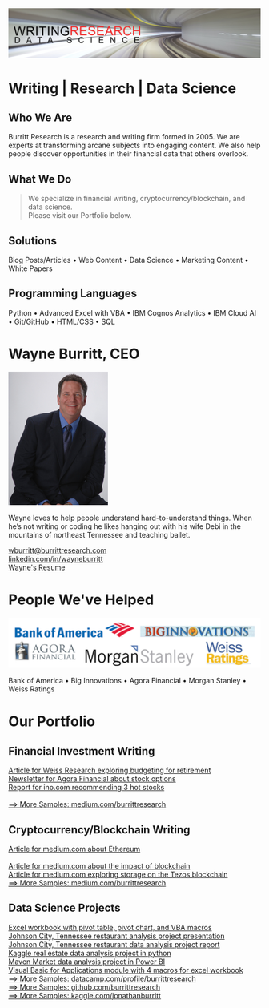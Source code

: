 <img src="github-cover-ds.png">

# Writing | Research | Data Science

## Who We Are

Burritt Research is a research and writing firm formed in 2005. We are experts at transforming arcane subjects into engaging content. We also help people discover opportunities in their financial data that others overlook.

## What We Do

> We specialize in financial writing, cryptocurrency/blockchain, and data science.<br>
> Please visit our Portfolio below.<br>

## Solutions

Blog Posts/Articles • Web Content • Data Science • Marketing Content • White Papers

## Programming Languages

Python • Advanced Excel with VBA • IBM Cognos Analytics • IBM Cloud AI • Git/GitHub • HTML/CSS • SQL<br>

# Wayne Burritt, CEO<br>

<img src="wayne-burritt-pic.jpg">

Wayne loves to help people understand hard-to-understand things. When he’s not writing or coding he likes hanging out with his wife Debi in the mountains of northeast Tennessee and teaching ballet.<br>

[wburritt@burrittresearch.com](mailto:wburritt@burrittresearch.com?subject=Info)<br>
[linkedin.com/in/wayneburritt](https://www.linkedin.com/in/wayneburritt 'Wayne Burritt LinkedIn')<br>
[Wayne's Resume](https://burrittresearch.com/j-wayne-burritt-resume.pdf "Wayne's Resume")<br>

# People We've Helped<br>

<img src="github-clients.png">

Bank of America • Big Innovations • Agora Financial • Morgan Stanley • Weiss Ratings<br>

# Our Portfolio<br>

## Financial Investment Writing<br>

[Article for Weiss Research exploring budgeting for retirement](https://burrittresearch.com/wayne-burritt-article-money-and-markets.pdf 'Article for Weiss Research exploring budgeting for retirement')<br>
[Newsletter for Agora Financial about stock options](https://burrittresearch.com/wayne-burritt-newsletter-agora-emo2.pdf 'Newsletter for Agora Financial about stock options')<br>
[Report for ino.com recommending 3 hot stocks](https://burrittresearch.com/wayne-burritt-report-3-hot-stocks-ino.pdf 'Report for ino.com recommending 3 hot stocks')<br><br>
[==> More Samples: medium.com/burrittresearch](https://medium.com/burrittresearch 'Medium Burritt Research')<br>

## Cryptocurrency/Blockchain Writing<br>

[Article for medium.com about Ethereum](https://burrittresearch.com/wayne-burritt-article-buy-ethereum-today-medium.pdf 'Article for medium.com about Ethereum')<br><br>
[Article for medium.com about the impact of blockchain](https://burrittresearch.com/wayne-burritt-article-blockchain-will-reshape-medium.pdf 'Article for medium.com about the impact of blockchain')<br>
[Article for medium.com exploring storage on the Tezos blockchain](https://burrittresearch.com/wayne-burritt-article-heres-why-tezos-medium.pdf 'Article for medium.com exploring storage on the Tezos blockchain')<br>
[==> More Samples: medium.com/burrittresearch](https://medium.com/burrittresearch 'Medium Burritt Research')<br>

## Data Science Projects<br>

[Excel workbook with pivot table, pivot chart, and VBA macros](https://burrittresearch.com/wayne-burritt-excel-pivot-table-with-vba.pdf 'Excel workbook with pivot table, pivot chart, and VBA macros')<br>
[Johnson City, Tennessee restaurant analysis project presentation](https://burrittresearch.com/wayne-burritt-restaurants-jc-presentation.pdf 'Johnson City, Tennessee restaurant analysis project presentation')<br>
[Johnson City, Tennessee restaurant data analysis project report](https://burrittresearch.com/wayne-burritt-restaurants-jc-report.pdf 'Johnson City, Tennessee restaurant data analysis project report')<br>
[Kaggle real estate data analysis project in python](https://github.com/burrittresearch/kaggle-competition-predict-house-prices 'Kaggle real estate data analysis project in python')<br>
[Maven Market data analysis project in Power BI](https://burrittresearch.com/wayne-burritt-power-bi-maven-market.pdf 'Maven Market data analysis project in Power BI')  
[Visual Basic for Applications module with 4 macros for excel workbook](https://burrittresearch.com/wayne-burritt-excel-vba-macros.pdf 'Visual Basic for Applications module with 4 macros for excel workbook')<br>
[==> More Samples: datacamp.com/profile/burrittresearch](https://app.datacamp.com/profile/burrittresearch 'DataCamp Burritt Research')<br>
[==> More Samples: github.com/burrittresearch](https://github.com/burrittresearch 'GitHub Burritt Research')<br>
[==> More Samples: kaggle.com/jonathanburritt](https://www.kaggle.com/jonathanburritt 'Kaggle Jonathan Burritt')<br>

